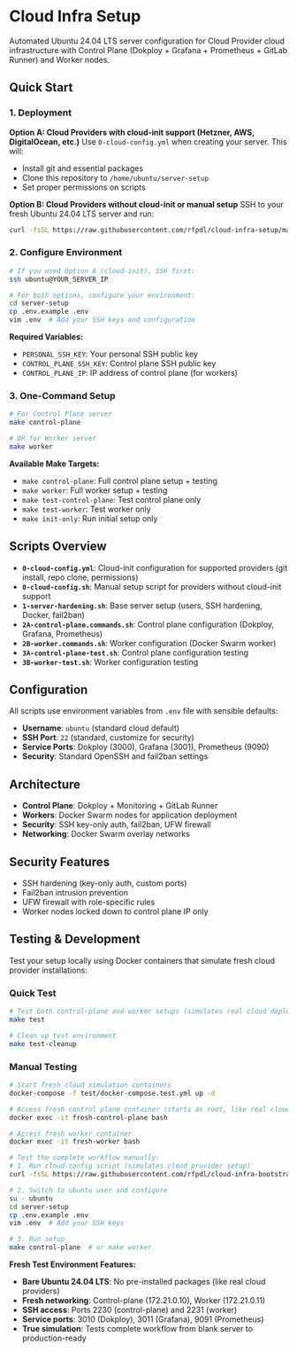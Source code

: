 # Cloud Infra Setup

Automated Ubuntu 24.04 LTS server configuration for Cloud Provider cloud infrastructure with Control Plane (Dokploy + Grafana + Prometheus + GitLab Runner) and Worker nodes.

## Quick Start

### 1. Deployment

**Option A: Cloud Providers with cloud-init support (Hetzner, AWS, DigitalOcean, etc.)**
Use `0-cloud-config.yml` when creating your server. This will:
- Install git and essential packages
- Clone this repository to `/home/ubuntu/server-setup`
- Set proper permissions on scripts

**Option B: Cloud Providers without cloud-init or manual setup**
SSH to your fresh Ubuntu 24.04 LTS server and run:
```bash
curl -fsSL https://raw.githubusercontent.com/rfpdl/cloud-infra-setup/main/0-cloud-config.sh | sudo bash
```

### 2. Configure Environment
```bash
# If you used Option A (cloud-init), SSH first:
ssh ubuntu@YOUR_SERVER_IP

# For both options, configure your environment:
cd server-setup
cp .env.example .env
vim .env  # Add your SSH keys and configuration
```

**Required Variables:**
- `PERSONAL_SSH_KEY`: Your personal SSH public key
- `CONTROL_PLANE_SSH_KEY`: Control plane SSH public key
- `CONTROL_PLANE_IP`: IP address of control plane (for workers)

### 3. One-Command Setup
```bash
# For Control Plane server
make control-plane

# OR for Worker server
make worker
```

**Available Make Targets:**
- `make control-plane`: Full control plane setup + testing
- `make worker`: Full worker setup + testing  
- `make test-control-plane`: Test control plane only
- `make test-worker`: Test worker only
- `make init-only`: Run initial setup only

## Scripts Overview

- **`0-cloud-config.yml`**: Cloud-init configuration for supported providers (git install, repo clone, permissions)
- **`0-cloud-config.sh`**: Manual setup script for providers without cloud-init support
- **`1-server-hardening.sh`**: Base server setup (users, SSH hardening, Docker, fail2ban)
- **`2A-control-plane.commands.sh`**: Control plane configuration (Dokploy, Grafana, Prometheus)
- **`2B-worker.commands.sh`**: Worker configuration (Docker Swarm worker)
- **`3A-control-plane-test.sh`**: Control plane configuration testing
- **`3B-worker-test.sh`**: Worker configuration testing

## Configuration

All scripts use environment variables from `.env` file with sensible defaults:

- **Username**: `ubuntu` (standard cloud default)
- **SSH Port**: `22` (standard, customize for security)
- **Service Ports**: Dokploy (3000), Grafana (3001), Prometheus (9090)
- **Security**: Standard OpenSSH and fail2ban settings

## Architecture

- **Control Plane**: Dokploy + Monitoring + GitLab Runner
- **Workers**: Docker Swarm nodes for application deployment
- **Security**: SSH key-only auth, fail2ban, UFW firewall
- **Networking**: Docker Swarm overlay networks

## Security Features

- SSH hardening (key-only auth, custom ports)
- Fail2ban intrusion prevention
- UFW firewall with role-specific rules
- Worker nodes locked down to control plane IP only

## Testing & Development

Test your setup locally using Docker containers that simulate fresh cloud provider installations:

### Quick Test
```bash
# Test both control-plane and worker setups (simulates real cloud deployment)
make test

# Clean up test environment
make test-cleanup
```

### Manual Testing
```bash
# Start fresh cloud simulation containers
docker-compose -f test/docker-compose.test.yml up -d

# Access fresh control plane container (starts as root, like real cloud servers)
docker exec -it fresh-control-plane bash

# Access fresh worker container
docker exec -it fresh-worker bash

# Test the complete workflow manually:
# 1. Run cloud-config script (simulates cloud provider setup)
curl -fsSL https://raw.githubusercontent.com/rfpdl/cloud-infra-bootstrap/main/0-cloud-config.sh | bash

# 2. Switch to ubuntu user and configure
su - ubuntu
cd server-setup
cp .env.example .env
vim .env  # Add your SSH keys

# 3. Run setup
make control-plane  # or make worker
```

**Fresh Test Environment Features:**
- **Bare Ubuntu 24.04 LTS**: No pre-installed packages (like real cloud providers)
- **Fresh networking**: Control-plane (172.21.0.10), Worker (172.21.0.11)
- **SSH access**: Ports 2230 (control-plane) and 2231 (worker)
- **Service ports**: 3010 (Dokploy), 3011 (Grafana), 9091 (Prometheus)
- **True simulation**: Tests complete workflow from blank server to production-ready